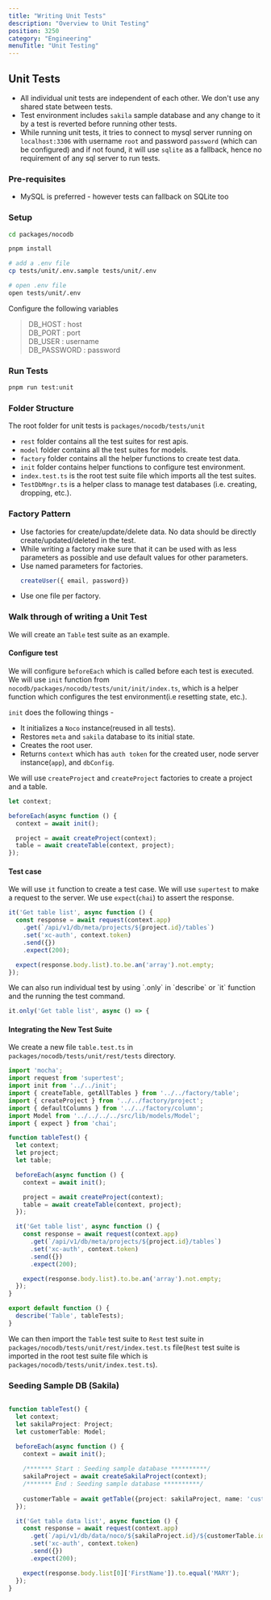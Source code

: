```yaml
---
title: "Writing Unit Tests"
description: "Overview to Unit Testing"
position: 3250
category: "Engineering"
menuTitle: "Unit Testing"
---
```


## Unit Tests

- All individual unit tests are independent of each other. We don't use any shared state between tests.
- Test environment includes `sakila` sample database and any change to it by a test is reverted before running other tests.
- While running unit tests, it tries to connect to mysql server running on `localhost:3306` with username `root` and password `password` (which can be configured) and if not found, it will use `sqlite` as a fallback, hence no requirement of any sql server to run tests.

### Pre-requisites

- MySQL is preferred - however tests can fallback on SQLite too

### Setup  

```bash
cd packages/nocodb

pnpm install

# add a .env file
cp tests/unit/.env.sample tests/unit/.env

# open .env file
open tests/unit/.env
```
Configure the following variables
> DB_HOST : host </br>
> DB_PORT : port </br>
> DB_USER : username </br>
> DB_PASSWORD : password </br>

### Run Tests

``` bash
pnpm run test:unit
```

### Folder Structure

The root folder for unit tests is `packages/nocodb/tests/unit`

- `rest` folder contains all the test suites for rest apis.
- `model` folder contains all the test suites for models.
- `factory` folder contains all the helper functions to create test data.
- `init` folder contains helper functions to configure test environment.
- `index.test.ts` is the root test suite file which imports all the test suites.
- `TestDbMngr.ts` is a helper class to manage test databases (i.e. creating, dropping, etc.).

### Factory Pattern

- Use factories for create/update/delete data. No data should be directly create/updated/deleted in the test.
- While writing a factory make sure that it can be used with as less parameters as possible and use default values for other parameters.
- Use named parameters for factories.
  ```ts
  createUser({ email, password})
  ```
- Use one file per factory.


### Walk through of writing a Unit Test

We will create an `Table` test suite as an example.

#### Configure test

We will configure `beforeEach` which is called before each test is executed. We will use `init` function from `nocodb/packages/nocodb/tests/unit/init/index.ts`, which is a helper function which configures the test environment(i.e resetting state, etc.).

`init` does the following things -

- It initializes a `Noco` instance(reused in all tests).
- Restores `meta` and `sakila` database to its initial state.
- Creates the root user.
- Returns `context` which has `auth token` for the created user, node server instance(`app`), and `dbConfig`.

We will use `createProject` and `createProject` factories to create a project and a table.

```typescript
let context;

beforeEach(async function () {
  context = await init();

  project = await createProject(context);
  table = await createTable(context, project);
});
```

#### Test case

We will use `it` function to create a test case. We will use `supertest` to make a request to the server. We use `expect`(`chai`) to assert the response.

```typescript
it('Get table list', async function () {
  const response = await request(context.app)
    .get(`/api/v1/db/meta/projects/${project.id}/tables`)
    .set('xc-auth', context.token)
    .send({})
    .expect(200);

  expect(response.body.list).to.be.an('array').not.empty;
});
```

<alert>
We can also run individual test by using `.only` in `describe` or `it` function and the running the test command.
</alert>

```typescript
it.only('Get table list', async () => {
```

#### Integrating the New Test Suite

We create a new file `table.test.ts` in `packages/nocodb/tests/unit/rest/tests` directory.

```typescript
import 'mocha';
import request from 'supertest';
import init from '../../init';
import { createTable, getAllTables } from '../../factory/table';
import { createProject } from '../../factory/project';
import { defaultColumns } from '../../factory/column';
import Model from '../../../../src/lib/models/Model';
import { expect } from 'chai';

function tableTest() {
  let context;
  let project;
  let table;

  beforeEach(async function () {
    context = await init();

    project = await createProject(context);
    table = await createTable(context, project);
  });

  it('Get table list', async function () {
    const response = await request(context.app)
      .get(`/api/v1/db/meta/projects/${project.id}/tables`)
      .set('xc-auth', context.token)
      .send({})
      .expect(200);

    expect(response.body.list).to.be.an('array').not.empty;
  });
}

export default function () {
  describe('Table', tableTests);
}
```

We can then import the `Table` test suite to `Rest` test suite in `packages/nocodb/tests/unit/rest/index.test.ts` file(`Rest` test suite is imported in the root test suite file which is `packages/nocodb/tests/unit/index.test.ts`).

### Seeding Sample DB (Sakila)

```typescript

function tableTest() {
  let context;
  let sakilaProject: Project;
  let customerTable: Model;

  beforeEach(async function () {
    context = await init();
    
    /******* Start : Seeding sample database **********/
    sakilaProject = await createSakilaProject(context);
    /******* End : Seeding sample database **********/
    
    customerTable = await getTable({project: sakilaProject, name: 'customer'})
  });

  it('Get table data list', async function () {
    const response = await request(context.app)
      .get(`/api/v1/db/data/noco/${sakilaProject.id}/${customerTable.id}`)
      .set('xc-auth', context.token)
      .send({})
      .expect(200);

    expect(response.body.list[0]['FirstName']).to.equal('MARY');
  });
}
```
